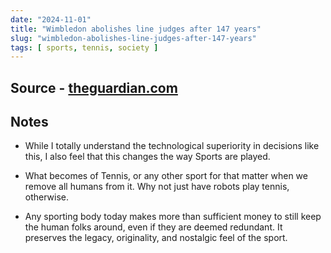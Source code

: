 ```yaml
---
date: "2024-11-01"
title: "Wimbledon abolishes line judges after 147 years"
slug: "wimbledon-abolishes-line-judges-after-147-years"
tags: [ sports, tennis, society ]
---
```




## Source - [theguardian.com][1]

## Notes
* While I totally understand the technological superiority in decisions like this, I also feel that this changes the way Sports are played.
* What becomes of Tennis, or any other sport for that matter when we remove all humans from it. Why not just have robots play tennis, otherwise.
* Any sporting body today makes more than sufficient money to still keep the human folks around, even if they are deemed redundant. It preserves the legacy, originality, and nostalgic feel of the sport.



  [1]: https://www.theguardian.com/sport/2024/oct/09/tennis-wimbledon-abolishes-line-judges-after-147-years-electronic-line-calling
